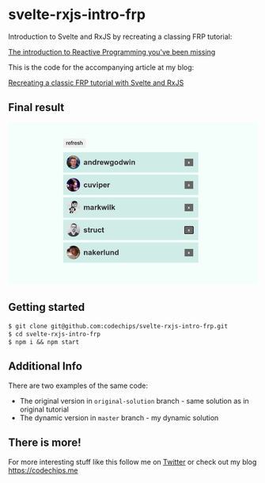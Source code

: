 # svelte-rxjs-intro-frp

Introduction to Svelte and RxJS by recreating a classing FRP tutorial:

[The introduction to Reactive Programming you've been missing](https://gist.github.com/staltz/868e7e9bc2a7b8c1f754)

This is the code for the accompanying article at my blog:

[Recreating a classic FRP tutorial with Svelte and RxJS](https://codechips.me/classic-frp-tutorial-with-svelte-rxjs-6/)

## Final result

!["Github dynamic list"](dynamic-five.png)

## Getting started

```text
$ git clone git@github.com:codechips/svelte-rxjs-intro-frp.git
$ cd svelte-rxjs-intro-frp
$ npm i && npm start
```
## Additional Info

There are two examples of the same code:

- The original version in `original-solution` branch - same solution as in original tutorial
- The dynamic version in `master` branch - my dynamic solution

## There is more!

For more interesting stuff like this follow me on [Twitter](https://twitter.com/codechips) or check out my blog https://codechips.me

